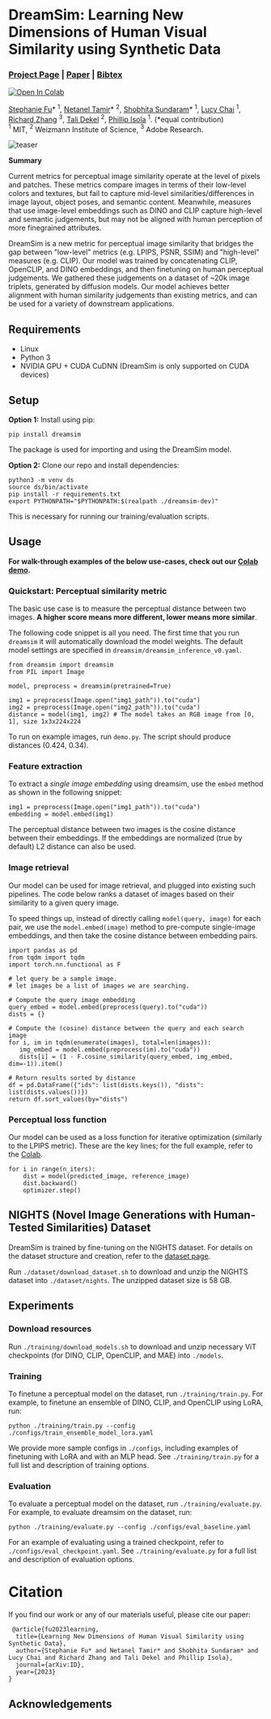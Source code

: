 <!-- # ![icon](images/figs/icon.png)  DreamSim Perceptual Metric -->
<!-- # DreamSim Perceptual Metric <img src="images/figs/icon.png" align="left" width="50px"/>  -->
# DreamSim: Learning New Dimensions of Human Visual Similarity using Synthetic Data
### [Project Page](https://dreamsim-nights.github.io/) | [Paper](https://google.com) | [Bibtex](https://google.com)
[![Open In Colab](https://colab.research.google.com/assets/colab-badge.svg)](https://colab.research.google.com/drive/1taEOMzFE9g81D9AwH27Uhy2U82tQGAVI?usp=sharing)

[Stephanie Fu](https://stephanie-fu.github.io)\* $^{1}$, [Netanel Tamir](https://netanel-tamir.github.io)\* $^{2}$, [Shobhita Sundaram](https://ssundaram21.github.io)\* $^{1}$, [Lucy Chai](https://people.csail.mit.edu/lrchai/) $^1$, [Richard Zhang](http://richzhang.github.io) $^3$, [Tali Dekel](https://www.weizmann.ac.il/math/dekel/) $^2$, [Phillip Isola](https://web.mit.edu/phillipi/) $^1$. (*equal contribution)<br>
$^1$ MIT, $^2$ Weizmann Institute of Science, $^3$ Adobe Research.

![teaser](images/figs/teaser.png)

**Summary**

Current metrics for perceptual image similarity operate at the level of pixels and patches. These metrics compare images in terms of their low-level colors and textures, but fail to capture mid-level similarities/differences in image layout, object poses, and semantic content. Meanwhile, measures that use image-level embeddings such as DINO and CLIP capture high-level and semantic judgements, but may not be aligned with human perception of more finegrained attributes.

DreamSim is a new metric for perceptual image similarity that bridges the gap between "low-level" metrics (e.g. LPIPS, PSNR, SSIM) and "high-level" measures (e.g. CLIP). Our model was trained by concatenating CLIP, OpenCLIP, and DINO embeddings, and then finetuning on human perceptual judgements. We gathered these judgements on a dataset of ~20k image triplets, generated by diffusion models. Our model achieves better alignment with human similarity judgements than existing metrics, and can be used for a variety of downstream applications.

## Requirements
- Linux
- Python 3
- NVIDIA GPU + CUDA CuDNN (DreamSim is only supported on CUDA devices)

## Setup

**Option 1:** Install using pip: 

```pip install dreamsim```

The package is used for importing and using the DreamSim model.

**Option 2:** Clone our repo and install dependencies:
<!--  ```
git clone https://github.com/ssundaram21/DreamSim.git
conda env create -f environment.yml
export PYTHONPATH="$PYTHONPATH:$(realpath ./DreamSim)"
``` -->
```
python3 -m venv ds
source ds/bin/activate
pip install -r requirements.txt
export PYTHONPATH="$PYTHONPATH:$(realpath ./dreamsim-dev)"
```
This is necessary for running our training/evaluation scripts.

## Usage
**For walk-through examples of the below use-cases, check out our [Colab demo](https://colab.research.google.com/drive/1taEOMzFE9g81D9AwH27Uhy2U82tQGAVI?usp=sharing).**

### Quickstart: Perceptual similarity metric
The basic use case is to measure the perceptual distance between two images. **A higher score means more different, lower means more similar**. 

The following code snippet is all you need. The first time that you run `dreamsim` it will automatically download the model weights. The default model settings are specified in `dreamsim/dreamsim_inference_v0.yaml`.
```
from dreamsim import dreamsim
from PIL import Image

model, preprocess = dreamsim(pretrained=True)

img1 = preprocess(Image.open("img1_path")).to("cuda")
img2 = preprocess(Image.open("img2_path")).to("cuda")
distance = model(img1, img2) # The model takes an RGB image from [0, 1], size 1x3x224x224
```

To run on example images, run `demo.py`. The script should produce distances (0.424, 0.34). 

### Feature extraction
To extract a *single image embedding* using dreamsim, use the `embed` method as shown in the following snippet:
```
img1 = preprocess(Image.open("img1_path")).to("cuda")
embedding = model.embed(img1)
```
The perceptual distance between two images is the cosine distance between their embeddings. If the embeddings are normalized (true by default) L2 distance can also be used.


### Image retrieval
Our model can be used for image retrieval, and plugged into existing such pipelines. The code below ranks a dataset of images based on their similarity to a given query image. 

To speed things up, instead of directly calling `model(query, image)` for each pair, we use the `model.embed(image)` method to pre-compute single-image embeddings, and then take the cosine distance between embedding pairs.
```
import pandas as pd
from tqdm import tqdm
import torch.nn.functional as F

# let query be a sample image.
# let images be a list of images we are searching.

# Compute the query image embedding
query_embed = model.embed(preprocess(query).to("cuda"))
dists = {}

# Compute the (cosine) distance between the query and each search image
for i, im in tqdm(enumerate(images), total=len(images)):
   img_embed = model.embed(preprocess(im).to("cuda"))
   dists[i] = (1 - F.cosine_similarity(query_embed, img_embed, dim=-1)).item()

# Return results sorted by distance
df = pd.DataFrame({"ids": list(dists.keys()), "dists": list(dists.values())})
return df.sort_values(by="dists")
```

### Perceptual loss function
Our model can be used as a loss function for iterative optimization (similarly to the LPIPS metric). These are the key lines; for the full example, refer to the [Colab](https://colab.research.google.com/drive/1taEOMzFE9g81D9AwH27Uhy2U82tQGAVI?usp=sharing).
```
for i in range(n_iters):
    dist = model(predicted_image, reference_image)
    dist.backward()
    optimizer.step()
```
<!--Experiments-->
## NIGHTS (Novel Image Generations with Human-Tested Similarities) Dataset
DreamSim is trained by fine-tuning on the NIGHTS dataset. For details on the dataset structure and creation, refer to the [dataset page](https://github.com/ssundaram21/dreamsim-dev/tree/main/dataset).

Run `./dataset/download_dataset.sh` to download and unzip the NIGHTS dataset into `./dataset/nights`. The unzipped dataset size is 58 GB. 

## Experiments

### Download resources
Run `./training/download_models.sh` to download and unzip necessary ViT checkpoints (for DINO, CLIP, OpenCLIP, and MAE) into `./models`. 

### Training
To finetune a perceptual model on the dataset, run `./training/train.py`. For example, to finetune an ensemble of DINO, CLIP, and OpenCLIP using LoRA, run:

```
python ./training/train.py --config ./configs/train_ensemble_model_lora.yaml
```

We provide more sample configs in `./configs`, including examples of finetuning with LoRA and with an MLP head. See `./training/train.py` for a full list and description of training options.

### Evaluation
To evaluate a perceptual model on the dataset, run `./training/evaluate.py`. For example, to evaluate dreamsim on the dataset, run:

```
python ./training/evaluate.py --config ./configs/eval_baseline.yaml
```

For an example of evaluating using a trained checkpoint, refer to `./configs/eval_checkpoint.yaml`. See `./training/evaluate.py` for a full list and description of evaluation options.
<!--Experiments-->
# Citation

If you find our work or any of our materials useful, please cite our paper:
```
 @article{fu2023learning,
  title={Learning New Dimensions of Human Visual Similarity using Synthetic Data},
  author={Stephanie Fu* and Netanel Tamir* and Shobhita Sundaram* and Lucy Chai and Richard Zhang and Tali Dekel and Phillip Isola},
  journal={arXiv:ID},
  year={2023}
}
```

## Acknowledgements

